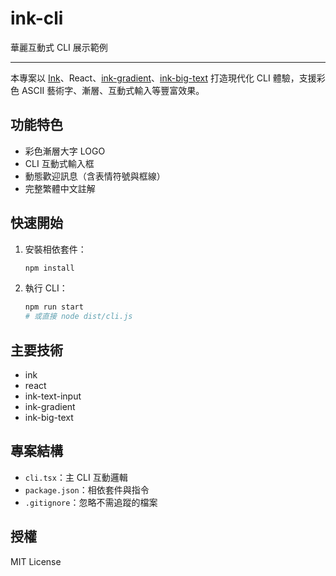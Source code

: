 # ink-cli

華麗互動式 CLI 展示範例

---

本專案以 [Ink](https://github.com/vadimdemedes/ink)、React、[ink-gradient](https://github.com/sindresorhus/ink-gradient)、[ink-big-text](https://github.com/sindresorhus/ink-big-text) 打造現代化 CLI 體驗，支援彩色 ASCII 藝術字、漸層、互動式輸入等豐富效果。

## 功能特色
- 彩色漸層大字 LOGO
- CLI 互動式輸入框
- 動態歡迎訊息（含表情符號與框線）
- 完整繁體中文註解

## 快速開始

1. 安裝相依套件：
   ```bash
   npm install
   ```

2. 執行 CLI：
   ```bash
   npm run start
   # 或直接 node dist/cli.js
   ```

## 主要技術
- ink
- react
- ink-text-input
- ink-gradient
- ink-big-text

## 專案結構
- `cli.tsx`：主 CLI 互動邏輯
- `package.json`：相依套件與指令
- `.gitignore`：忽略不需追蹤的檔案

## 授權
MIT License
